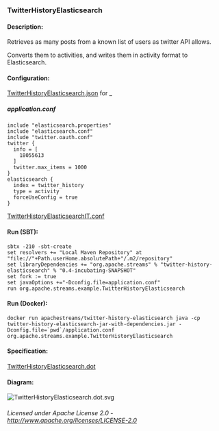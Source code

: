 ### TwitterHistoryElasticsearch

#### Description:

Retrieves as many posts from a known list of users as twitter API allows.

Converts them to activities, and writes them in activity format to Elasticsearch.

#### Configuration:

[TwitterHistoryElasticsearch.json](TwitterHistoryElasticsearch.json "TwitterHistoryElasticsearch.json") for _

##### application.conf

    include "elasticsearch.properties"
    include "elasticsearch.conf"
    include "twitter.oauth.conf"
    twitter {
      info = [
        18055613
      ]
      twitter.max_items = 1000
    }
    elasticsearch {
      index = twitter_history
      type = activity
      forceUseConfig = true
    }

[TwitterHistoryElasticsearchIT.conf](TwitterHistoryElasticsearchIT.conf "TwitterHistoryElasticsearchIT.conf")

#### Run (SBT):

    sbtx -210 -sbt-create
    set resolvers += "Local Maven Repository" at "file://"+Path.userHome.absolutePath+"/.m2/repository"
    set libraryDependencies += "org.apache.streams" % "twitter-history-elasticsearch" % "0.4-incubating-SNAPSHOT"
    set fork := true
    set javaOptions +="-Dconfig.file=application.conf"
    run org.apache.streams.example.TwitterHistoryElasticsearch

#### Run (Docker):

    docker run apachestreams/twitter-history-elasticsearch java -cp twitter-history-elasticsearch-jar-with-dependencies.jar -Dconfig.file=`pwd`/application.conf org.apache.streams.example.TwitterHistoryElasticsearch

#### Specification:

[TwitterHistoryElasticsearch.dot](TwitterHistoryElasticsearch.dot "TwitterHistoryElasticsearch.dot" )

#### Diagram:

![TwitterHistoryElasticsearch.dot.svg](./TwitterHistoryElasticsearch.dot.svg)

###### Licensed under Apache License 2.0 - http://www.apache.org/licenses/LICENSE-2.0
